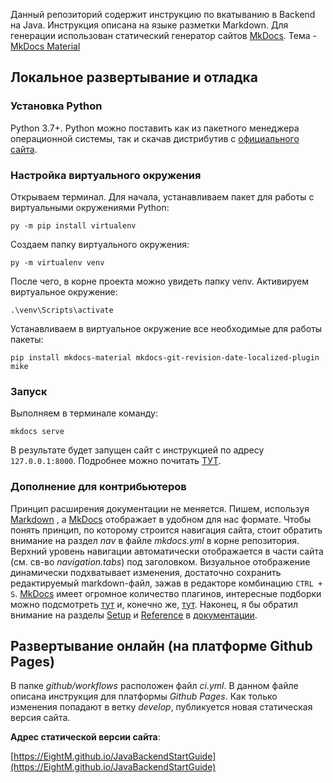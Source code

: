 Данный репозиторий содержит инструкцию по вкатыванию в Backend на Java.
Инструкция описана на языке разметки Markdown. Для генерации использован статический генератор сайтов [MkDocs](https://www.mkdocs.org/). Тема - [MkDocs Material](https://squidfunk.github.io/mkdocs-material/)

## Локальное развертывание и отладка

### Установка Python

Python 3.7+. Python можно поставить как из пакетного менеджера операционной системы, так и скачав дистрибутив с [официального сайта](https://www.python.org/).

### Настройка виртуального окружения

Открываем терминал. Для начала, устанавливаем пакет для работы с виртуальными окружениями Python:

`py -m pip install virtualenv`

Создаем папку виртуального окружения:

`py -m virtualenv venv`

После чего, в корне проекта можно увидеть папку venv.
Активируем виртуальное окружение:

`.\venv\Scripts\activate`

Устанавливаем в виртуальное окружение все необходимые для работы пакеты:

`pip install mkdocs-material mkdocs-git-revision-date-localized-plugin mike`

### Запуск

Выполняем в терминале команду:

`mkdocs serve`

В результате будет запущен сайт с инструкцией по адресу `127.0.0.1:8000`.
Подробнее можно почитать [ТУТ](https://squidfunk.github.io/mkdocs-material/creating-your-site).

### Дополнение для контрибьютеров

Принцип расширения документации не меняется. Пишем, используя [Markdown](https://www.markdownguide.org/) ,  а [MkDocs](https://www.mkdocs.org/) отображает в удобном для нас формате. Чтобы понять принцип, по которому строится навигация сайта, стоит обратить внимание на раздел *nav* в файле *mkdocs.yml* в корне репозитория. Верхний уровень навигации автоматически отображается в части сайта (см. св-во *navigation.tabs*) под заголовком.
Визуальное отображение динамически подхватывает изменения, достаточно сохранить редактируемый markdown-файл, зажав в редакторе комбинацию `CTRL + S`.
[MkDocs](https://www.mkdocs.org/) имеет огромное количество плагинов, интересные подборки можно подсмотреть [тут](https://github.com/mkdocs/best-of-mkdocs) и, конечно же, [тут](https://squidfunk.github.io/mkdocs-material/reference/). 
Наконец, я бы обратил внимание на разделы [Setup](https://squidfunk.github.io/mkdocs-material/setup/) и [Reference](https://squidfunk.github.io/mkdocs-material/reference/) в [документации](https://squidfunk.github.io/mkdocs-material/).


## Развертывание онлайн (на платформе Github Pages)

В папке *github/workflows* расположен файл *ci.yml*. В данном файле описана инструкция для платформы *Github Pages*. Как только изменения попадают в ветку *develop*, публикуется новая статическая версия сайта.

**Адрес статической версии сайта**:

 [https://EightM.github.io/JavaBackendStartGuide](https://EightM.github.io/JavaBackendStartGuide)
